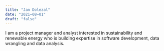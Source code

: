 ```yaml
---
title: "Jan Dolezal"
date: "2021–08–01"
draft: "false"
---
```


I am a project manager and analyst interested in sustainability and renewable energy who is building expertise in software development, data wrangling and data analysis.

